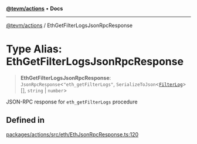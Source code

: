 [**@tevm/actions**](../README.md) • **Docs**

***

[@tevm/actions](../globals.md) / EthGetFilterLogsJsonRpcResponse

# Type Alias: EthGetFilterLogsJsonRpcResponse

> **EthGetFilterLogsJsonRpcResponse**: `JsonRpcResponse`\<`"eth_getFilterLogs"`, `SerializeToJson`\<[`FilterLog`](FilterLog.md)\>[], `string` \| `number`\>

JSON-RPC response for `eth_getFilterLogs` procedure

## Defined in

[packages/actions/src/eth/EthJsonRpcResponse.ts:120](https://github.com/evmts/tevm-monorepo/blob/main/packages/actions/src/eth/EthJsonRpcResponse.ts#L120)

